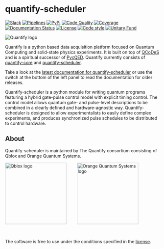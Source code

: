 # quantify-scheduler

[![Slack](https://img.shields.io/badge/slack-chat-green.svg)](https://join.slack.com/t/quantify-hq/shared_invite/zt-vao45946-f_NaRc4mvYQDQE_oYB8xSw)
[![Pipelines](https://gitlab.com/quantify-os/quantify-scheduler/badges/main/pipeline.svg)](https://gitlab.com/quantify-os/quantify-scheduler/pipelines/)
[![PyPi](https://img.shields.io/pypi/v/quantify-scheduler.svg)](https://pypi.org/pypi/quantify-scheduler)
[![Code Quality](https://app.codacy.com/project/badge/Grade/0c9cf5b6eb5f47ffbd2bb484d555c7e3)](https://www.codacy.com/gl/quantify-os/quantify-scheduler/dashboard?utm_source=gitlab.com&amp;utm_medium=referral&amp;utm_content=quantify-os/quantify-scheduler&amp;utm_campaign=Badge_Grade)
[![Coverage](https://app.codacy.com/project/badge/Coverage/0c9cf5b6eb5f47ffbd2bb484d555c7e3)](https://www.codacy.com/gl/quantify-os/quantify-scheduler/dashboard?utm_source=gitlab.com&amp;utm_medium=referral&amp;utm_content=quantify-os/quantify-scheduler&amp;utm_campaign=Badge_Coverage)
[![Documentation Status](https://readthedocs.com/projects/quantify-quantify-scheduler/badge/?version=latest&token=ed6fdbf228e1369eacbeafdbad464f6de927e5dfb3a8e482ad0adcbea76fe74c)](https://quantify-quantify-scheduler.readthedocs-hosted.com)
[![License](https://img.shields.io/badge/License-BSD%203--Clause-blue.svg)](https://gitlab.com/quantify-os/quantify-scheduler/-/raw/main/LICENSE)
[![Code style](https://img.shields.io/badge/code%20style-black-000000.svg)](https://github.com/psf/black)
[![Unitary Fund](https://img.shields.io/badge/Supported%20By-UNITARY%20FUND-brightgreen.svg?style=flat)](http://unitary.fund)

![Quantify logo](https://orangeqs.com/logos/QUANTIFY_LANDSCAPE.svg)

Quantify is a python based data acquisition platform focused on Quantum Computing and solid-state physics experiments.
It is built on top of [QCoDeS](https://qcodes.github.io/Qcodes/) and is a spiritual successor of [PycQED](https://github.com/DiCarloLab-Delft/PycQED_py3).
Quantify currently consists of [quantify-core](https://pypi.org/project/quantify-core/) and [quantify-scheduler](https://pypi.org/project/quantify-scheduler/).

Take a look at the [latest documentation for quantify-scheduler](https://quantify-quantify-scheduler.readthedocs-hosted.com/) or use the switch at the bottom of the left panel to read the documentation for older releases.

Quantify-scheduler is a python module for writing quantum programs featuring a hybrid gate-pulse control model with explicit timing control.
The control model allows quantum gate- and pulse-level descriptions to be combined in a clearly defined and hardware-agnostic way.
Quantify-scheduler is designed to allow experimentalists to easily define complex experiments, and produces synchronized pulse schedules to be distributed to control hardware.


## About

Quantify-scheduler is maintained by The Quantify consortium consisting of Qblox and Orange Quantum Systems.


[<img src="https://cdn.sanity.io/images/ostxzp7d/production/f9ab429fc72aea1b31c4b2c7fab5e378b67d75c3-132x31.svg" alt="Qblox logo" width=200px/>](https://qblox.com)
&nbsp;
&nbsp;
&nbsp;
&nbsp;
[<img src="https://orangeqs.com/OQS_logo_with_text.svg" alt="Orange Quantum Systems logo" width=200px/>](https://orangeqs.com)

&nbsp;

The software is free to use under the conditions specified in the [license](https://gitlab.com/quantify-os/quantify-scheduler/-/raw/main/LICENSE).
